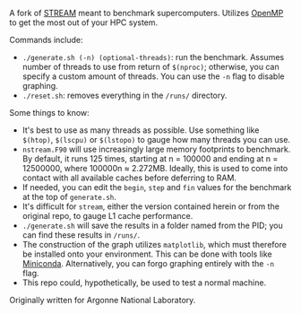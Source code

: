 A fork of [STREAM](https://github.com/jeffhammond/STREAM) meant to benchmark supercomputers. Utilizes [OpenMP](https://www.openmp.org/) to get the most out of your HPC system.

Commands include:
* `./generate.sh (-n) (optional-threads)`: run the benchmark. Assumes number of threads to use from return of `$(nproc)`; otherwise, you can specify a custom amount of threads. You can use the `-n` flag to disable graphing.
* `./reset.sh`: removes everything in the `/runs/` directory.

Some things to know:
* It's best to use as many threads as possible. Use something like `$(htop)`, `$(lscpu)` or `$(lstopo)` to gauge how many threads you can use.
* `nstream.F90` will use increasingly large memory footprints to benchmark. By default, it runs 125 times, starting at n = 100000 and ending at n = 12500000, where 100000n ≈ 2.272MB. Ideally, this is used to come into contact with all available caches before deferring to RAM. 
* If needed, you can edit the `begin`, `step` and `fin` values for the benchmark at the top of `generate.sh`.
* It's difficult for `stream`, either the version contained herein or from the original repo, to gauge L1 cache performance.
* `./generate.sh` will save the results in a folder named from the PID; you can find these results in `/runs/`.
* The construction of the graph utilizes `matplotlib`, which must therefore be installed onto your environment. This can be done with tools like [Miniconda](https://docs.conda.io/en/latest/miniconda.html). Alternatively, you can forgo graphing entirely with the `-n` flag.
* This repo could, hypothetically, be used to test a normal machine.

Originally written for Argonne National Laboratory.
